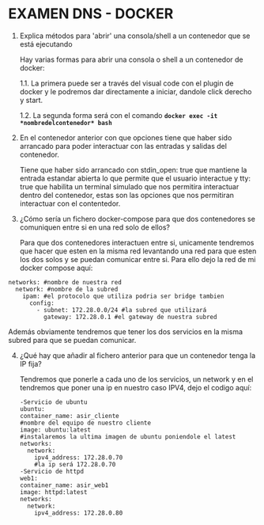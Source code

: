 # EXAMEN DNS - DOCKER

1. Explica métodos para 'abrir' una consola/shell a un contenedor que se está ejecutando

    Hay varias formas para abrir una consola o shell a un contenedor de docker:
    
    1.1. La primera puede ser a través del visual code con el plugin de docker y le podremos dar directamente a iniciar, dandole click derecho y start.
        
    1.2. La segunda forma será con el comando **`docker exec -it *nombredelcontenedor* bash `**
2. En el contenedor anterior con que opciones tiene que haber sido arrancado para poder interactuar con las entradas y salidas del contenedor.

    Tiene que haber sido arrancado con stdin_open: true que mantiene la entrada estandar abierta lo que permite que el usuario interactue y tty: true que habilita un terminal simulado que nos permitira interactuar dentro del contenedor, estas son las opciones que nos permitiran interactuar con el contentedor.
3. ¿Cómo sería un fichero docker-compose para que dos contenedores se comuniquen entre si en una red solo de ellos?

    Para que dos contenedores interactuen entre si, unicamente tendremos que hacer que esten en la misma red levantando una red para que esten los dos solos y se puedan comunicar entre si. Para ello dejo la red de mi docker compose aquí:
```
networks: #nombre de nuestra red
  network: #nombre de la subred
    ipam: #el protocolo que utiliza podria ser bridge tambien
      config: 
        - subnet: 172.28.0.0/24 #la subred que utilizará
          gateway: 172.28.0.1 #el gateway de nuestra subred
```
Además obviamente tendremos que tener los dos servicios en la misma subred para que se puedan comunicar.

4. ¿Qué hay que añadir al fichero anterior para que un contenedor tenga la IP fija?

    Tendremos que ponerle a cada uno de los servicios, un network y en el tendremos que poner una ip en nuestro caso IPV4, dejo el codigo aquí:

    ```
    -Servicio de ubuntu
    ubuntu:
    container_name: asir_cliente
    #nombre del equipo de nuestro cliente
    image: ubuntu:latest
    #instalaremos la ultima imagen de ubuntu poniendole el latest
    networks:
      network: 
        ipv4_address: 172.28.0.70
        #la ip será 172.28.0.70
    -Servicio de httpd
    web1:
    container_name: asir_web1
    image: httpd:latest
    networks:
      network:
        ipv4_address: 172.28.0.80
    ```
    